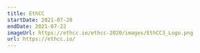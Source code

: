 ```yaml
---
title: EthCC
startDate: 2021-07-20
endDate: 2021-07-22
imageUrl: https://ethcc.io/ethcc-2020/images/EthCC3_Logo.png
url: https://ethcc.io/
---
```

